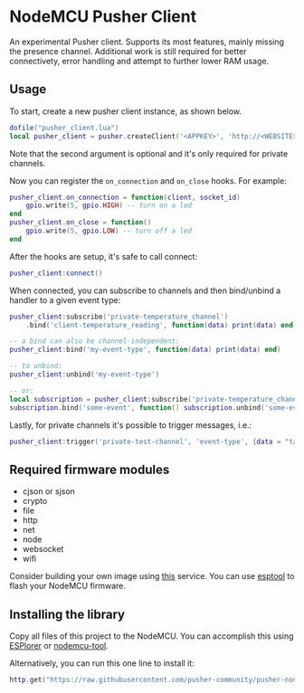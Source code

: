 # NodeMCU Pusher Client

An experimental Pusher client. Supports its most features, mainly missing the presence channel.
Additional work is still required for better connectivety, error handling and attempt to further lower RAM usage.

## Usage

To start, create a new pusher client instance, as shown below.
```lua
dofile("pusher_client.lua")
local pusher_client = pusher.createClient('<APPKEY>', 'http://<WEBSITE>/pusher/auth/', '<APPCLUSTER>')
```
Note that the second argument is optional and it's only required for private channels.

Now you can register the `on_connection` and `on_close` hooks. For example:
```lua
pusher_client.on_connection = function(client, socket_id)
    gpio.write(5, gpio.HIGH) -- turn on a led
end
pusher_client.on_close = function()
    gpio.write(5, gpio.LOW) -- turn off a led
end
```

After the hooks are setup, it's safe to call connect:
```lua
pusher_client:connect()
```

When connected, you can subscribe to channels and then bind/unbind a handler to a given event type:
```lua
pusher_client:subscribe('private-temperature_channel')
    .bind('client-temperature_reading', function(data) print(data) end)

-- a bind can also be channel-independent:
pusher_client:bind('my-event-type', function(data) print(data) end)

-- to unbind:
pusher_client:unbind('my-event-type')

-- or:
local subscription = pusher_client:subscribe('private-temperature_channel')
subscription.bind('some-event', function() subscription.unbind('some-event') end)
```

Lastly, for private channels it's possible to trigger messages, i.e.:
```lua
pusher_client:trigger('private-test-channel', 'event-type', {data = "table"})
```

## Required firmware modules
* cjson or sjson
* crypto
* file
* http
* net
* node
* websocket
* wifi

Consider building your own image using [this](http://nodemcu-build.com) service. You can use [esptool](https://github.com/themadinventor/esptool) to flash your NodeMCU firmware.

## Installing the library

Copy all files of this project to the NodeMCU. You can accomplish this using [ESPlorer](http://esp8266.ru/esplorer/) or [nodemcu-tool](https://www.npmjs.com/package/nodemcu-tool).

Alternatively, you can run this one line to install it:

```lua
http.get("https://raw.githubusercontent.com/pusher-community/pusher-nodemcu-client/master/pusher_client.lua", nil, function(_, c) local f = file.open("pusher_client.lua", "w+") if f then f:write(c) f:close() print("Latest client installed.") end end)
```
